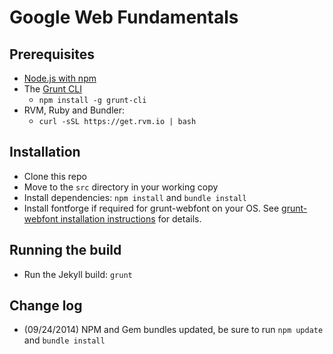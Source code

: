 # Google Web Fundamentals


## Prerequisites

- [Node.js with npm](http://nodejs.org)
- The [Grunt CLI](http://gruntjs.com/)
	* `npm install -g grunt-cli`
- RVM, Ruby and Bundler:
    * `curl -sSL https://get.rvm.io | bash`


## Installation

- Clone this repo
- Move to the `src` directory in your working copy
- Install dependencies: `npm install` and `bundle install`
- Install fontforge if required for grunt-webfont on your OS.  See [grunt-webfont installation instructions](https://github.com/sapegin/grunt-webfont/blob/master/Readme.md#installation) for details.


## Running the build

- Run the Jekyll build: `grunt`

## Change log

- (09/24/2014) NPM and Gem bundles updated, be sure to run `npm update` and `bundle install`